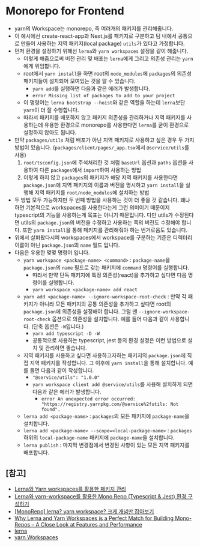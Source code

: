 # Monorepo for Frontend

- yarn의 Workspace는 monorepo, 즉 여러개의 패키지를 관리해줍니다.
- 이 예시에선 create-react-app과 Next.js를 패키지로 구분하고 팀 내에서 공통으로 만들어 사용하는 지역 패키지(local package) `utils`가 있다고 가정합니다.
- 먼저 환경을 설정하기 위해선 `lerna`와 `yarn workspaces` 설정을 같이 해줍니다.
  - 이렇게 해줌으로써 버전 관리 및 배포는 `lerna`에게 그리고 의존성 관리는 `yarn`에게 위임합니다.
  - root에서 `yarn install`을 하면 root의 `node_modules`에 `packages`의 의존성 패키지들이 설치되어 모여있는 것을 알 수 있습니다.
    - `yarn add`를 실행하면 다음과 같은 에러가 발생합니다.
    - `error Missing list of packages to add to your project`
  - 이 명령어는 `lerna bootstrap --hoist`와 같은 역할을 하는데 `lerna`보단 `yarn`이 더 잘 수행합니다.
  - 따라서 패키지를 배포하지 않고 패키지 의존성을 관리하거나 지역 패키지를 사용하는데 유용한 환경으로 monorepo를 사용한다면 `lerna`를 굳이 환경으로 설정하지 않아도 됩니다.
- 만약 `packages/utils` 처럼 배포가 아닌 지역 패키지로 사용하고 싶은 경우 두 가지 방법이 있습니다. (`packages/client/pages/_app.tsx`에서 `@service/utils`를 사용)
  1. `root/tsconfig.json`에 주석처리한 것 처럼 `baseUrl` 옵션과 `paths` 옵션을 사용하여 다른 `packages`에서 `import`하여 사용하는 방법
  2. 이렇게 하지 않고 `packages`의 패키지가 해당 지역 패키지를 사용한다면 `package.json`에 지역 패키지의 이름과 버전을 명시하고 `yarn install`을 실행해 지역 패키지를 `root/node_modules`에 설치하는 방법
- 두 방법 모두 가능하지만 두 번째 방법을 사용하는 것이 더 좋을 것 같습니다. 왜냐하면 기본적으로 workspaces를 사용한다는게 그런 의미이기 때문이지 typescript의 기능을 사용하는게 목표는 아니기 때문입니다. 다만 utils가 수정된다면 utils의 `package.json`의 버전을 수정하고 사용하는 쪽의 버전도 수정해야 합니다. 또한 `yarn install`을 통해 패키지를 관리해줘야 하는 번거로움도 있습니다.
- 위에서 살펴봤다시피 workspaces에서 workspace를 구분하는 기준은 디렉터리 이름이 아닌 `package.json`의 `name` 필드 입니다.
- 다음은 유용한 몇몇 명령어 입니다.
  - `yarn workspace <package-name> <command>` : `package-name`을 `package.json`의 `name` 필드로 갖는 패키지에 `command` 명령어를 실행합니다.
    - 따라서 만약 단독 패키지에 특정 의존성(react)을 추가하고 싶다면 다음 명령어를 실행합니다.
    - `yarn workspace <package-name> add react`
  - `yarn add <package-name> --ignore-workspace-root-check` : 만약 각 패키지가 아니라 모든 패키지의 공통 의존성을 추가하고 싶다면 root의 `package.json`에 의존성을 설정해야 합니다. 그럴 땐 `--ignore-workspace-root-check` 옵션으로 의존성을 설치합니다. 예를 들어 다음과 같이 사용합니다. (단축 옵션은 `-W`입니다.)
    - `yarn add typescript -D -W`
    - 공통적으로 사용하는 typescript, jest 등의 환경 설정은 이런 방법으로 설치 및 관리하면 좋습니다.
  - 지역 패키지를 사용하고 싶다면 사용하고자하는 패키지의 `package.json`에 직접 지역 패키지를 작성합니다. 그 이후에 `yarn install`을 통해 설치합니다. 예를 들면 다음과 같이 작성합니다.
    - `"@service/utils": "1.0.0"`
    - `yarn workspace client add @service/utils`를 사용해 설치하게 되면 다음과 같은 에러가 발생합니다.
      - `error An unexpected error occurred: "https://registry.yarnpkg.com/@service%2futils: Not found".`
  - `lerna add <package-name>` : `packages`의 모든 패키지에 `package-name`을 설치합니다.
  - `lerna add <package-name> --scope=<local-package-name>` : `packages` 하위의 `local-package-name` 패키지에 `package-name`을 설치합니다.
  - `lerna publish` : 마지막 변경점에서 변경된 사항이 있는 모든 지역 패키지를 배포합니다.

## [참고]
- [Lerna와 Yarn workspaces를 활용한 패키지 관리](https://medium.com/wantedjobs/lerna%EC%99%80-yarn-workspaces%EB%A5%BC-%ED%99%9C%EC%9A%A9%ED%95%9C-%ED%8C%A8%ED%82%A4%EC%A7%80-%EA%B4%80%EB%A6%AC-429d2a685486)
- [Lerna와 yarn-workspace를 활용한 Mono Repo (Typescript & Jest) 환경 구성하기](https://jojoldu.tistory.com/585)
- [[MonoRepo] lerna? yarn workspace? 크게 개념만 잡아보기](https://simsimjae.medium.com/monorepo-lerna-yarn-workspace-%ED%81%AC%EA%B2%8C-%EA%B0%9C%EB%85%90%EB%A7%8C-%EC%9E%A1%EC%95%84%EB%B3%B4%EA%B8%B0-c58bc4ba31fe)
- [Why Lerna and Yarn Workspaces is a Perfect Match for Building Mono-Repos – A Close Look at Features and Performance](https://doppelmutzi.github.io/monorepo-lerna-yarn-workspaces/)
- [lerna](https://github.com/lerna/lerna)
- [yarn Workspaces](https://classic.yarnpkg.com/en/docs/workspaces)